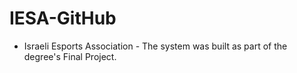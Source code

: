 # IESA-GitHub
- Israeli Esports Association -
The system was built as part of the degree's Final Project.
